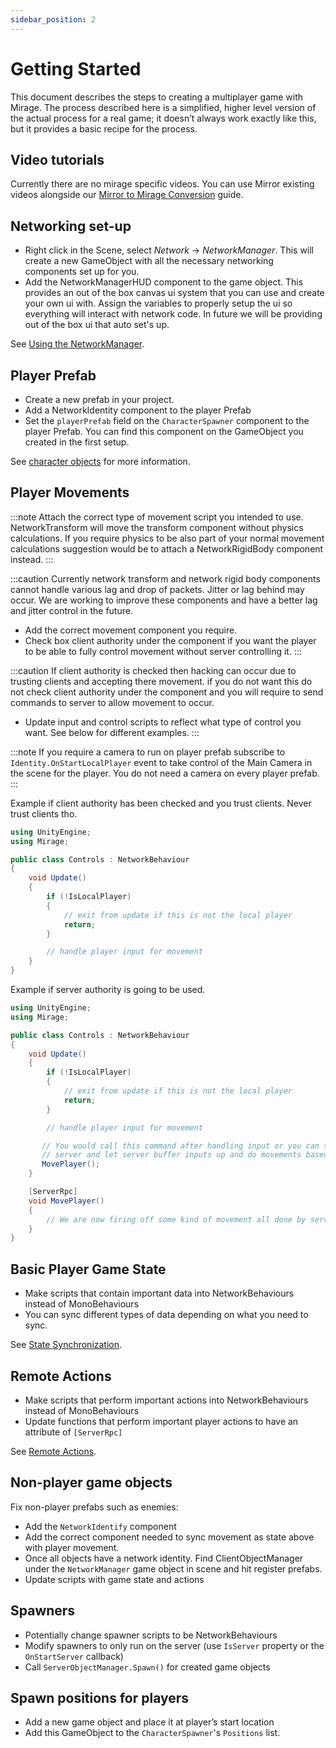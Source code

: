 ```yaml
---
sidebar_position: 2
---
```


# Getting Started

This document describes the steps to creating a multiplayer game with Mirage. The process described here is a simplified, higher level version of the actual process for a real game; it doesn’t always work exactly like this, but it provides a basic recipe for the process.

## Video tutorials

Currently there are no mirage specific videos. You can use Mirror existing videos alongside our [Mirror to Mirage Conversion](/docs/guides/mirror-migration) guide.

## Networking set-up
-   Right click in the Scene, select *Network* → *NetworkManager*. This will create a new GameObject with all the necessary networking components set up for you.
-   Add the NetworkManagerHUD component to the game object. This provides an out of the box canvas ui system that you can use and create your own ui with. Assign the variables
to properly setup the ui so everything will interact with network code. In future we will be providing out of the box ui that auto set's up.

See [Using the NetworkManager](/docs/components/network-manager).

## Player Prefab
- Create a new prefab in your project.
- Add a NetworkIdentity component to the player Prefab
- Set the `playerPrefab` field on the `CharacterSpawner` component to the player Prefab. You can find this component on the GameObject you created in the first setup.

See [character objects](/docs/guides/game-objects/spawn-player) for more information.

## Player Movements
:::note
Attach the correct type of movement script you intended to use. NetworkTransform will move the transform component without physics calculations. If you
require physics to be also part of your normal movement calculations suggestion would be to attach a NetworkRigidBody component instead.
:::

:::caution
Currently network transform and network rigid body components cannot handle various lag and drop of packets. Jitter or lag behind may occur. We are working
to improve these components and have a better lag and jitter control in the future.
- Add the correct movement component you require.
- Check box client authority under the component if you want the player to be able to fully control movement without server controlling it.
:::

:::caution
If client authority is checked then hacking can occur due to trusting clients and accepting there movement. if you do not want this do not check client authority under the component and you will require to send commands to server to allow movement to occur.
- Update input and control scripts to reflect what type of control you want. See below for different examples.
:::

:::note
If you require a camera to run on player prefab subscribe to `Identity.OnStartLocalPlayer` event to take control of the Main Camera in the scene for the player. You do not need a camera on every player prefab.
:::

Example if client authority has been checked and you trust clients. Never trust clients tho.

```cs
using UnityEngine;
using Mirage;

public class Controls : NetworkBehaviour
{
    void Update()
    {
        if (!IsLocalPlayer)
        {
            // exit from update if this is not the local player
            return;
        }

        // handle player input for movement
    }
}
```

Example if server authority is going to be used.

```cs
using UnityEngine;
using Mirage;

public class Controls : NetworkBehaviour
{
    void Update()
    {
        if (!IsLocalPlayer)
        {
            // exit from update if this is not the local player
            return;
        }

        // handle player input for movement

       // You would call this command after handling input or you can send inputs directly to
       // server and let server buffer inputs up and do movements based on the buffered inputs.
       MovePlayer();
    }

    [ServerRpc]
    void MovePlayer()
    {
        // We are now firing off some kind of movement all done by server.
    }
}
```

## Basic Player Game State
-   Make scripts that contain important data into NetworkBehaviours instead of MonoBehaviours
-   You can sync different types of data depending on what you need to sync.

See [State Synchronization](/docs/guides/sync/).

## Remote Actions
-   Make scripts that perform important actions into NetworkBehaviours instead of MonoBehaviours
-   Update functions that perform important player actions to have an attribute of `[ServerRpc]`

See [Remote Actions](/docs/guides/remote-actions/).

## Non-player game objects

Fix non-player prefabs such as enemies:
-   Add the `NetworkIdentify` component
-   Add the correct component needed to sync movement as state above with player movement.
-   Once all objects have a network identity. Find ClientObjectManager under the `NetworkManager` game object in scene and hit register prefabs.
-   Update scripts with game state and actions

## Spawners
-   Potentially change spawner scripts to be NetworkBehaviours
-   Modify spawners to only run on the server (use `IsServer` property or the `OnStartServer` callback)
-   Call `ServerObjectManager.Spawn()` for created game objects

## Spawn positions for players
-   Add a new game object and place it at player’s start location
-   Add this GameObject to the `CharacterSpawner`'s `Positions` list.
